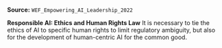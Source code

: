 **Source:** `WEF_Empowering_AI_Leadership_2022`

**Responsible AI: Ethics and Human Rights Law**
It is necessary to tie the ethics of AI to specific human rights to limit regulatory ambiguity, but also for the development of human-centric AI for the common good.
